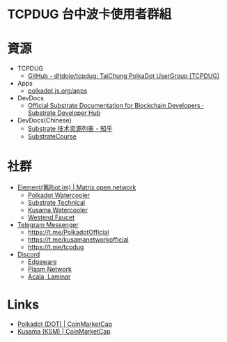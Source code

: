 # TCPDUG 台中波卡使用者群組

# 資源

- TCPDUG
  - [GitHub - dltdojo/tcpdug: TaiChung PolkaDot UserGroup (TCPDUG)](https://github.com/dltdojo/tcpdug)
- Apps
  - [polkadot.js.org/apps](https://polkadot.js.org/apps/#/accounts)
- DevDocs
  - [Official Substrate Documentation for Blockchain Developers · Substrate Developer Hub](https://substrate.dev/)
- DevDocs(Chinese)
  - [Substrate 技术资源列表 - 知乎](https://zhuanlan.zhihu.com/p/173576039)
  - [SubstrateCourse](https://github.com/SubstrateCourse)

# 社群

- [Element(舊Riot.im) | Matrix open network](https://app.element.io/)
  - [Polkadot Watercooler](https://app.element.io/#/room/#polkadot-watercooler:web3.foundation)
  - [Substrate Technical](https://app.element.io/#/room/!HzySYSaIhtyWrwiwEV:matrix.org)
  - [Kusama Watercooler](https://app.element.io/#/room/#/!HfRYKXBoPmDBCAWUEJ:polkadot.builders)
  - [Westend Faucet](https://app.element.io/#/room/#westend_faucet:matrix.org)
- [Telegram Messenger](https://telegram.org/)
  - https://t.me/PolkadotOfficial
  - https://t.me/kusamanetworkofficial
  - https://t.me/tcpdug
- [Discord](https://discord.com/)
  - [Edgeware](https://discord.com/channels/537281916567814144)
  - [Plasm Network](https://discord.com/channels/644182966574252073)
  - [Acala, Laminar](https://discord.com/channels/709208197549785148/725165725433462865)


# Links

- [Polkadot (DOT) | CoinMarketCap](https://coinmarketcap.com/currencies/polkadot-new/)
- [Kusama (KSM) | CoinMarketCap](https://coinmarketcap.com/currencies/kusama/)